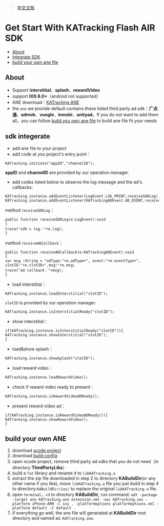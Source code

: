 > [中文文档](https://github.com/KATracking/KATrackingAd/blob/master/KATrackingAd_FlashAir/README_zh_CN.md)
# Get Start With KATracking Flash AIR SDK

* [About](#start)
* [Integrate SDK](#step1)
* [build your own ane file](#step2)

## <a name="start">About</a>

* Support **interstitial**、**splash**、**rewardVideo**
* support **IOS 8.0+**（android not supported）
* ANE download：[KATracking ANE](https://github.com/KATracking/KATrackingAd/blob/master/KATrackingAd_FlashAir/KATracking.ane)
* the `ane` we provide default contains these listed third party ad sdk：**广点通**、**admob**、**vungle**、**inmobi**、**unityad**。If you do not want to add them all，you can follow [build you own ane file](#step2) to build ane file fit your needs


## <a name="step1">sdk integerate</a>

* add ane file to your project
* add code at you project's entry point：  
```
KATracking.initiate("appID","channelID");
```
**appID** and **channelID** are provided by our operation manager.

* add codes listed below to observe the log message and the ad's callbacks:
```
KATracking.instance.addEventListener(LogEvent.LOG_PRINT,receiveSDKLog);
KATracking.instance.addEventListener(KATrackingADEvent.AD_EVENT,receiveADCallback);
```
method `receiveSDKLog`：
```
public function receiveSDKLog(e:LogEvent):void
{
trace("sdk's log："+e.log);
}
```
method `receiveADCallback`：
```
public function receiveADCallback(e:KATrackingADEvent):void
{
var msg :String = "adType:"+e.adType+", event:"+e.eventType+", slotID:"+e.slotID+",msg:"+e.msg;
trace("ad callback："+msg);
}
```

* load interstitial：
```
KATracking.instance.loadInterstitial("slotID");
```
`slotID` is provided by our operation manager.
```
KATracking.instance.isInterstitialReady("slotID");
```
* show interstitial：
```
if(KATracking.instance.isInterstitialReady("slotID")){
KATracking.instance.showInterstitial("slotID"); 
}
```

* load&show splash：
```
KATracking.instance.showSplash("slotID");
```
* load reward video：
```
KATracking.instance.loadRewardVideo();
```

* check if reward video ready to present：
```
KATracking.instance.isRewardVideoADReady();
```
* present reward video ad：
```
if(KATracking.instance.isRewardVideoADReady()){
KATracking.instance.showRewardVideo();
}
```

## <a name="step2">build your own ANE</a>

1. download [xcode project](https://github.com/KATracking/KATrackingAd/tree/master/KATrackingAd_FlashAir/KATrackingAdobeLib)
2. download [build config](https://github.com/KATracking/KATrackingAd/tree/master/KATrackingAd_FlashAir/build)
3. open xcode project, remove third party ad sdks that you do not need（in directory **ThirdPartyLibs**）
4. build a `fat` library and rename it to `libKATracking.a`
5. extract the zip file downloaded in step 2 to directory **KABuildDir**(or any other name if you like), move `libKATracking.a` file you just build in step 4 to directory:`KABuildDir/ios/` to replace the original `libKATracking.a` file.
6. open `terminal`，`cd` to directory **KABuildDir**, run command:
`adt -package -target ane KATracking.ane extension.xml -swc KATracking.swc -platform iPhone-ARM -C ios . -platformoptions platformoptions.xml -platform default -C default . `
7. if everything go well, the ane file will generated at **KABuildDir** root directory and named as: `KATracking.ane`.

